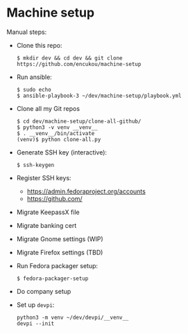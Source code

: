 # Machine setup

Manual steps:

- Clone this repo:

      $ mkdir dev && cd dev && git clone https://github.com/encukou/machine-setup

- Run ansible:

      $ sudo echo
      $ ansible-playbook-3 ~/dev/machine-setup/playbook.yml

- Clone all my Git repos

      $ cd dev/machine-setup/clone-all-github/
      $ python3 -v venv __venv__
      $ . __venv__/bin/activate
      (venv)$ python clone-all.py 

- Generate SSH key (interactive):

      $ ssh-keygen

- Register SSH keys:

    - https://admin.fedoraproject.org/accounts
    - https://github.com/

- Migrate KeepassX file
- Migrate banking cert
- Migrate Gnome settings (WIP)
- Migrate Firefox settings (TBD)

- Run Fedora packager setup:

      $ fedora-packager-setup

- Do company setup

- Set up `devpi`:

      python3 -m venv ~/dev/devpi/__venv__
      devpi --init
